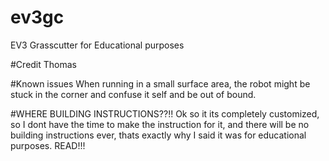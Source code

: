 # ev3gc
EV3 Grasscutter for Educational purposes 

#Credit
Thomas

#Known issues
When running in a small surface area, the robot might be stuck in the corner and confuse it self and be out of bound.

#WHERE BUILDING INSTRUCTIONS??!!
Ok so it its completely customized, so I dont have the time to make the instruction for it, and there will be no building instructions ever, thats exactly why I said it was for educational purposes. READ!!!
